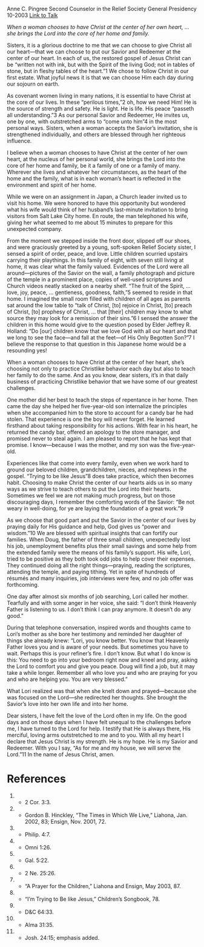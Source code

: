 Anne C. Pingree
Second Counselor in the Relief Society General Presidency
10-2003
[Link to Talk](https://www.churchofjesuschrist.org/study/general-conference/2003/10/choose-ye-therefore-christ-the-lord?lang=eng)

_When a woman chooses to have Christ at the center of her own heart, … she brings the Lord into the core of her home and family._

Sisters, it is a glorious doctrine to me that we can choose to give Christ all our heart—that we can choose to put our Savior and Redeemer at the center of our heart. In each of us, the restored gospel of Jesus Christ can be “written not with ink, but with the Spirit of the living God; not in tables of stone, but in fleshy tables of the heart.”1 We chose to follow Christ in our first estate. What joyful news it is that we can choose Him each day during our sojourn on earth.

As covenant women living in many nations, it is essential to have Christ at the core of our lives. In these “perilous times,”2 oh, how we need Him! He is the source of strength and safety. He is light. He is life. His peace “passeth all understanding.”3 As our personal Savior and Redeemer, He invites us, one by one, with outstretched arms to “come unto him”4 in the most personal ways. Sisters, when a woman accepts the Savior’s invitation, she is strengthened individually, and others are blessed through her righteous influence.

I believe when a woman chooses to have Christ at the center of her own heart, at the nucleus of her personal world, she brings the Lord into the core of her home and family, be it a family of one or a family of many. Wherever she lives and whatever her circumstances, as the heart of the home and the family, what is in each woman’s heart is reflected in the environment and spirit of her home.

While we were on an assignment in Japan, a Church leader invited us to visit his home. We were honored to have this opportunity but wondered what his wife would think of her husband’s last-minute invitation to bring visitors from Salt Lake City home. En route, the man telephoned his wife, giving her what seemed to me about 15 minutes to prepare for this unexpected company.

From the moment we stepped inside the front door, slipped off our shoes, and were graciously greeted by a young, soft-spoken Relief Society sister, I sensed a spirit of order, peace, and love. Little children scurried upstairs carrying their playthings. In this family of eight, with seven still living at home, it was clear what the family valued. Evidences of the Lord were all around—pictures of the Savior on the wall, a family photograph and picture of the temple in a prominent place, copies of well-used scriptures and Church videos neatly stacked on a nearby shelf. “The fruit of the Spirit, … love, joy, peace, … gentleness, goodness, faith,”5 seemed to reside in that home. I imagined the small room filled with children of all ages as parents sat around the low table to “talk of Christ, [to] rejoice in Christ, [to] preach of Christ, [to] prophesy of Christ, … that [their] children may know to what source they may look for a remission of their sins.”6 I sensed the answer the children in this home would give to the question posed by Elder Jeffrey R. Holland: “Do [our] children know that we love God with all our heart and that we long to see the face—and fall at the feet—of His Only Begotten Son?”7 I believe the response to that question in this Japanese home would be a resounding yes!

When a woman chooses to have Christ at the center of her heart, she’s choosing not only to practice Christlike behavior each day but also to teach her family to do the same. And as you know, dear sisters, it’s in that daily business of practicing Christlike behavior that we have some of our greatest challenges.

One mother did her best to teach the steps of repentance in her home. Then came the day she helped her five-year-old son internalize the principles when she accompanied him to the store to account for a candy bar he had stolen. That experience is one the boy will never forget. He learned firsthand about taking responsibility for his actions. With fear in his heart, he returned the candy bar, offered an apology to the store manager, and promised never to steal again. I am pleased to report that he has kept that promise. I know—because I was the mother, and my son was the five-year-old.

Experiences like that come into every family, even when we work hard to ground our beloved children, grandchildren, nieces, and nephews in the gospel. “Trying to be like Jesus”8 does take practice, which then becomes habit. Choosing to make Christ the center of our hearts aids us in so many ways as we strive to teach others to put the Lord into their hearts. Sometimes we feel we are not making much progress, but on those discouraging days, I remember the comforting words of the Savior: “Be not weary in well-doing, for ye are laying the foundation of a great work.”9

As we choose that good part and put the Savior in the center of our lives by praying daily for His guidance and help, God gives us “power and wisdom.”10 We are blessed with spiritual insights that can fortify our families. When Doug, the father of three small children, unexpectedly lost his job, unemployment benefits plus their small savings and some help from the extended family were the means of his family’s support. His wife, Lori, tried to be positive as they both took odd jobs to help cover their expenses. They continued doing all the right things—praying, reading the scriptures, attending the temple, and paying tithing. Yet in spite of hundreds of résumés and many inquiries, job interviews were few, and no job offer was forthcoming.

One day after almost six months of job searching, Lori called her mother. Tearfully and with some anger in her voice, she said: “I don’t think Heavenly Father is listening to us. I don’t think I can pray anymore. It doesn’t do any good.”

During that telephone conversation, inspired words and thoughts came to Lori’s mother as she bore her testimony and reminded her daughter of things she already knew: “Lori, you know better. You know that Heavenly Father loves you and is aware of your needs. But sometimes you have to wait. Perhaps this is your refiner’s fire. I don’t know. But what I do know is this: You need to go into your bedroom right now and kneel and pray, asking the Lord to comfort you and give you peace. Doug will find a job, but it may take a while longer. Remember all who love you and who are praying for you and who are helping you. You are very blessed.”

What Lori realized was that when she knelt down and prayed—because she was focused on the Lord—she redirected her thoughts. She brought the Savior’s love into her own life and into her home.

Dear sisters, I have felt the love of the Lord often in my life. On the good days and on those days when I have felt unequal to the challenges before me, I have turned to the Lord for help. I testify that He is always there, His merciful, loving arms outstretched to me and to you. With all my heart I declare that Jesus Christ is my strength. He is my hope. He is my Savior and Redeemer. With you I say, “As for me and my house, we will serve the Lord.”11 In the name of Jesus Christ, amen.

# References
1. - 2 Cor. 3:3.
2. - Gordon B. Hinckley, “The Times in Which We Live,” Liahona, Jan. 2002, 83; Ensign, Nov. 2001, 72.
3. - Philip. 4:7.
4. - Omni 1:26.
5. - Gal. 5:22.
6. - 2 Ne. 25:26.
7. - “A Prayer for the Children,” Liahona and Ensign, May 2003, 87.
8. - “I’m Trying to Be like Jesus,” Children’s Songbook, 78.
9. - D&C 64:33.
10. - Alma 31:35.
11. - Josh. 24:15; emphasis added.